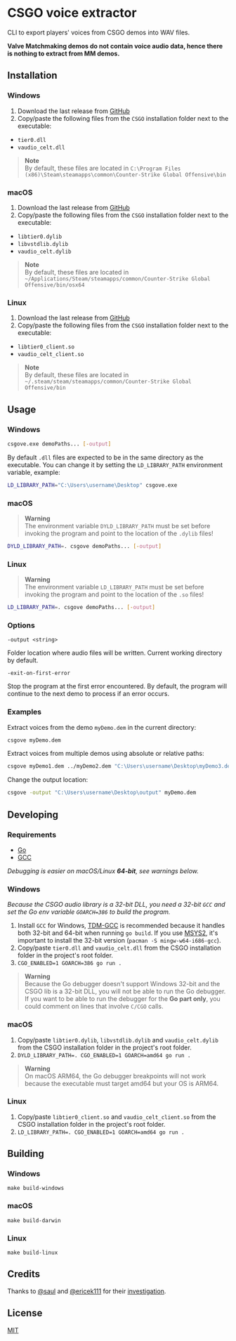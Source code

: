 # CSGO voice extractor

CLI to export players' voices from CSGO demos into WAV files.

**Valve Matchmaking demos do not contain voice audio data, hence there is nothing to extract from MM demos.**

## Installation

### Windows

1. Download the last release from [GitHub](https://github.com/akiver/csgo-voice-extractor/releases)
2. Copy/paste the following files from the `CSGO` installation folder next to the executable:

- `tier0.dll`
- `vaudio_celt.dll`

> **Note**  
> By default, these files are located in `C:\Program Files (x86)\Steam\steamapps\common\Counter-Strike Global Offensive\bin`

### macOS

1. Download the last release from [GitHub](https://github.com/akiver/csgo-voice-extractor/releases)
2. Copy/paste the following files from the `CSGO` installation folder next to the executable:

- `libtier0.dylib`
- `libvstdlib.dylib`
- `vaudio_celt.dylib`

> **Note**  
> By default, these files are located in `~/Applications/Steam/steamapps/common/Counter-Strike Global Offensive/bin/osx64`

### Linux

1. Download the last release from [GitHub](https://github.com/akiver/csgo-voice-extractor/releases)
2. Copy/paste the following files from the `CSGO` installation folder next to the executable:

- `libtier0_client.so`
- `vaudio_celt_client.so`

> **Note**  
> By default, these files are located in `~/.steam/steam/steamapps/common/Counter-Strike Global Offensive/bin`

## Usage

### Windows

```bash
csgove.exe demoPaths... [-output]
```

By default `.dll` files are expected to be in the same directory as the executable.
You can change it by setting the `LD_LIBRARY_PATH` environment variable, example:

```bash
LD_LIBRARY_PATH="C:\Users\username\Desktop" csgove.exe
```

### macOS

> **Warning**  
> The environment variable `DYLD_LIBRARY_PATH` must be set before invoking the program and point to the location of the `.dylib` files!

```bash
DYLD_LIBRARY_PATH=. csgove demoPaths... [-output]
```

### Linux

> **Warning**  
> The environment variable `LD_LIBRARY_PATH` must be set before invoking the program and point to the location of the `.so` files!

```bash
LD_LIBRARY_PATH=. csgove demoPaths... [-output]
```

### Options

`-output <string>`

Folder location where audio files will be written. Current working directory by default.

`-exit-on-first-error`

Stop the program at the first error encountered. By default, the program will continue to the next demo to process if an error occurs.

### Examples

Extract voices from the demo `myDemo.dem` in the current directory:

```bash
csgove myDemo.dem
```

Extract voices from multiple demos using absolute or relative paths:

```bash
csgove myDemo1.dem ../myDemo2.dem "C:\Users\username\Desktop\myDemo3.dem"
```

Change the output location:

```bash
csgove -output "C:\Users\username\Desktop\output" myDemo.dem
```

## Developing

### Requirements

- [Go](https://go.dev/)
- [GCC](https://gcc.gnu.org/)

_Debugging is easier on macOS/Linux **64-bit**, see warnings below._

### Windows

_Because the CSGO audio library is a 32-bit DLL, you need a 32-bit `GCC` and set the Go env variable `GOARCH=386` to build the program._

1. Install `GCC` for Windows, [TDM-GCC](https://jmeubank.github.io/tdm-gcc/) is recommended because it handles both 32-bit and 64-bit when running `go build`.
   If you use [MSYS2](https://www.msys2.org/), it's important to install the 32-bit version (`pacman -S mingw-w64-i686-gcc`).
2. Copy/paste `tier0.dll` and `vaudio_celt.dll` from the CSGO installation folder in the project's root folder.
3. `CGO_ENABLED=1 GOARCH=386 go run .`

> **Warning**  
> Because the Go debugger doesn't support Windows 32-bit and the CSGO lib is a 32-bit DLL, you will not be able to run the Go debugger.  
> If you want to be able to run the debugger for the **Go part only**, you could comment on lines that involve `C/CGO` calls.

### macOS

1. Copy/paste `libtier0.dylib`, `libvstdlib.dylib` and `vaudio_celt.dylib` from the CSGO installation folder in the project's root folder.
2. `DYLD_LIBRARY_PATH=. CGO_ENABLED=1 GOARCH=amd64 go run .`

> **Warning**  
> On macOS ARM64, the Go debugger breakpoints will not work because the executable must target amd64 but your OS is ARM64.

### Linux

1. Copy/paste `libtier0_client.so` and `vaudio_celt_client.so` from the CSGO installation folder in the project's root folder.
2. `LD_LIBRARY_PATH=. CGO_ENABLED=1 GOARCH=amd64 go run .`

## Building

### Windows

`make build-windows`

### macOS

`make build-darwin`

### Linux

`make build-linux`

## Credits

Thanks to [@saul](https://github.com/saul) and [@ericek111](https://github.com/ericek111) for their [investigation](https://github.com/saul/demofile/issues/83#issuecomment-1207437098).

## License

[MIT](https://github.com/akiver/csgo-voice-extractor/blob/main/LICENSE)

